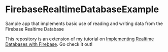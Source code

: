 # FirebaseRealtimeDatabaseExample
Sample app that implements basic use of reading and writing data from the Firebase Realtime Database

This repository is an extension of my tutorial on [Implementing Realtime Databases with Firebase](https://www.ericdecanini.com/2018/01/06/implementing-realtime-databases-with-firebase/). Go check it out!

